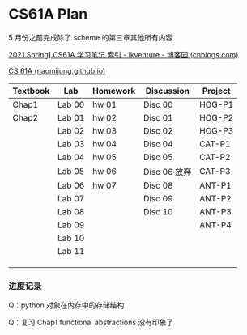 # CS61A Plan

5 月份之前完成除了 scheme 的第三章其他所有内容



[2021 Spring\] CS61A 学习笔记 索引 - ikventure - 博客园 (cnblogs.com)](https://www.cnblogs.com/ikventure/p/14984919.html) 

[CS 61A (naomijung.github.io)](https://naomijung.github.io/cs61a.html) 



| Textbook | Lab    | Homework | Discussion   | Project |
| -------- | ------ | -------- | ------------ | ------- |
| Chap1    | Lab 00 | hw 01    | Disc 00      | HOG-P1  |
| Chap2    | Lab 01 | hw 02    | Disc 01      | HOG-P2  |
|          | Lab 02 | hw 03    | Disc 02      | HOG-P3  |
|          | Lab 03 | hw 04    | Disc 04      | CAT-P1  |
|          | Lab 04 | hw 05    | Disc 05      | CAT-P2  |
|          | Lab 05 | hw 06    | Disc 06 放弃 | CAT-P3  |
|          | Lab 06 | hw 07    | Disc 08      | ANT-P1  |
|          | Lab 07 |          | Disc 09      | ANT-P2  |
|          | Lab 08 |          | Disc 10      | ANT-P3  |
|          | Lab 09 |          |              | ANT-P4  |
|          | Lab 10 |          |              |         |
|          | Lab 11 |          |              |         |
|          |        |          |              |         |
|          |        |          |              |         |
|          |        |          |              |         |



### 进度记录

Q：python 对象在内存中的存储结构



Q：复习 Chap1 functional abstractions 没有印象了


